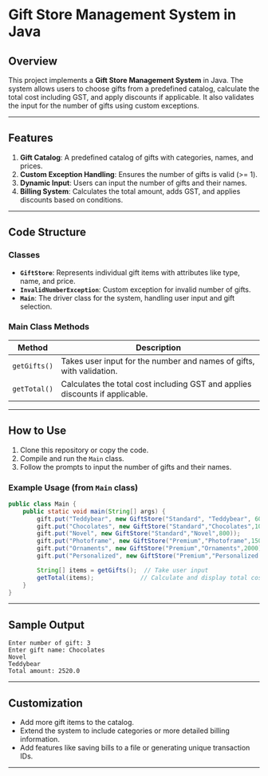 # Gift Store Management System in Java

## Overview

This project implements a **Gift Store Management System** in Java. The system allows users to choose gifts from a predefined catalog, calculate the total cost including GST, and apply discounts if applicable. It also validates the input for the number of gifts using custom exceptions.

---

## Features

1. **Gift Catalog**: A predefined catalog of gifts with categories, names, and prices.  
2. **Custom Exception Handling**: Ensures the number of gifts is valid (>= 1).  
3. **Dynamic Input**: Users can input the number of gifts and their names.  
4. **Billing System**: Calculates the total amount, adds GST, and applies discounts based on conditions.  

---

## Code Structure

### **Classes**
- **`GiftStore`**: Represents individual gift items with attributes like type, name, and price.  
- **`InvalidNumberException`**: Custom exception for invalid number of gifts.  
- **`Main`**: The driver class for the system, handling user input and gift selection.

### **Main Class Methods**

| Method         | Description                                                                     |
|----------------|---------------------------------------------------------------------------------|
| `getGifts()`   | Takes user input for the number and names of gifts, with validation.            |
| `getTotal()`   | Calculates the total cost including GST and applies discounts if applicable.    |

---

## How to Use

1. Clone this repository or copy the code.  
2. Compile and run the `Main` class.  
3. Follow the prompts to input the number of gifts and their names.  

### Example Usage (from `Main` class)

```java
public class Main {
    public static void main(String[] args) {
        gift.put("Teddybear", new GiftStore("Standard", "Teddybear", 600));
        gift.put("Chocolates", new GiftStore("Standard","Chocolates",1000));
        gift.put("Novel", new GiftStore("Standard","Novel",800));
        gift.put("Photoframe", new GiftStore("Premium","Photoframe",1500));
        gift.put("Ornaments", new GiftStore("Premium","Ornaments",2000));
        gift.put("Personalized", new GiftStore("Premium","Personalized Caricature",1800));

        String[] items = getGifts();  // Take user input
        getTotal(items);             // Calculate and display total cost
    }
}
```

---

## Sample Output

```
Enter number of gift: 3
Enter gift name: Chocolates
Novel
Teddybear
Total amount: 2520.0
```

---

## Customization

- Add more gift items to the catalog.  
- Extend the system to include categories or more detailed billing information.  
- Add features like saving bills to a file or generating unique transaction IDs.

---
